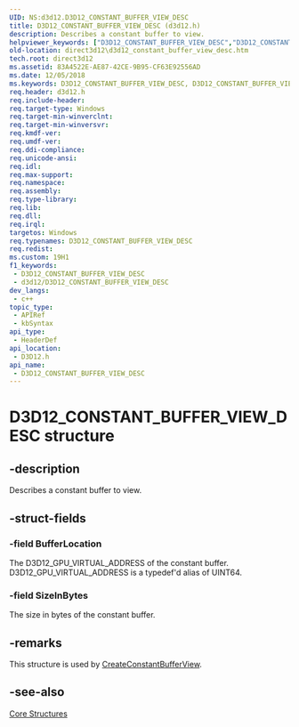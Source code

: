 ```yaml
---
UID: NS:d3d12.D3D12_CONSTANT_BUFFER_VIEW_DESC
title: D3D12_CONSTANT_BUFFER_VIEW_DESC (d3d12.h)
description: Describes a constant buffer to view.
helpviewer_keywords: ["D3D12_CONSTANT_BUFFER_VIEW_DESC","D3D12_CONSTANT_BUFFER_VIEW_DESC structure","d3d12/D3D12_CONSTANT_BUFFER_VIEW_DESC","direct3d12.d3d12_constant_buffer_view_desc"]
old-location: direct3d12\d3d12_constant_buffer_view_desc.htm
tech.root: direct3d12
ms.assetid: 83A4522E-AE87-42CE-9B95-CF63E92556AD
ms.date: 12/05/2018
ms.keywords: D3D12_CONSTANT_BUFFER_VIEW_DESC, D3D12_CONSTANT_BUFFER_VIEW_DESC structure, d3d12/D3D12_CONSTANT_BUFFER_VIEW_DESC, direct3d12.d3d12_constant_buffer_view_desc
req.header: d3d12.h
req.include-header: 
req.target-type: Windows
req.target-min-winverclnt: 
req.target-min-winversvr: 
req.kmdf-ver: 
req.umdf-ver: 
req.ddi-compliance: 
req.unicode-ansi: 
req.idl: 
req.max-support: 
req.namespace: 
req.assembly: 
req.type-library: 
req.lib: 
req.dll: 
req.irql: 
targetos: Windows
req.typenames: D3D12_CONSTANT_BUFFER_VIEW_DESC
req.redist: 
ms.custom: 19H1
f1_keywords:
 - D3D12_CONSTANT_BUFFER_VIEW_DESC
 - d3d12/D3D12_CONSTANT_BUFFER_VIEW_DESC
dev_langs:
 - c++
topic_type:
 - APIRef
 - kbSyntax
api_type:
 - HeaderDef
api_location:
 - D3D12.h
api_name:
 - D3D12_CONSTANT_BUFFER_VIEW_DESC
---
```


# D3D12_CONSTANT_BUFFER_VIEW_DESC structure


## -description

Describes a constant buffer to view.

## -struct-fields

### -field BufferLocation

The D3D12_GPU_VIRTUAL_ADDRESS of the constant buffer.
            D3D12_GPU_VIRTUAL_ADDRESS is a typedef'd alias of UINT64.

### -field SizeInBytes

The size in bytes of the constant buffer.

## -remarks

This structure is used by <a href="https://docs.microsoft.com/windows/desktop/api/d3d12/nf-d3d12-id3d12device-createconstantbufferview">CreateConstantBufferView</a>.

## -see-also

<a href="https://docs.microsoft.com/windows/desktop/direct3d12/direct3d-12-structures">Core Structures</a>

